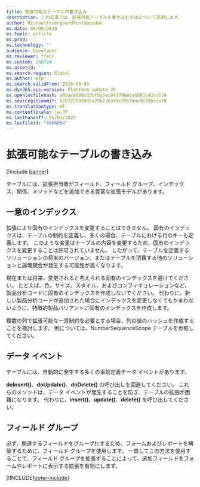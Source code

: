 ```yaml
---
title: 拡張可能なテーブルの書き込み
description: この記事では、拡張可能テーブルを書き込む方法について説明します。
author: MichaelFruergaardPontoppidan
ms.date: 09/09/2018
ms.topic: article
ms.prod: ''
ms.technology: ''
audience: Developer
ms.reviewer: tfehr
ms.custom: 268724
ms.assetid: ''
ms.search.region: Global
ms.author: mfp
ms.search.validFrom: 2018-09-09
ms.dyn365.ops.version: Platform update 20
ms.openlocfilehash: a8bac8880cd3bfb2bec043796eca6893c42cc654
ms.sourcegitcommit: 52b7225350daa29b1263d8e29c54ac9e20bcca70
ms.translationtype: HT
ms.contentlocale: ja-JP
ms.lasthandoff: 06/03/2022
ms.locfileid: "8866864"
---
```

# <a name="write-extensible-tables"></a>拡張可能なテーブルの書き込み
[!include [banner](../includes/banner.md)]

テーブルには、拡張担当者がフィールド、フィールド グループ、インデックス、関係、メソッドなどを追加できる豊富な拡張モデルがあります。

## <a name="unique-indexes"></a>一意のインデックス
拡張により固有のインデックスを変更することはできません。 固有のインデックスは、テーブルの制約を定義し、多くの場合、テーブルにおける行のキーも定義します。 このような変更はテーブルの内容を変更するため、固有のインデックスを変更することは許可されていません。 したがって、テーブルを定義するソリューションの将来のバージョン、またはテーブルを消費する他のソリューションと論理競合が発生する可能性が高くなります。

現在または将来、変更されると考えられる固有のインデックスを避けてください。 たとえば、色、サイズ、スタイル、およびコンフィギュレーションなど、製品分析コードに固有のインデックスを作成しないでください。 代わりに、新しい製品分析コードが追加された場合にインデックスを変更しなくてもかまわないように、特徴的製品バリアントに固有のインデックスを作成します。

複数の列で拡張可能な一意制約を必要とする場合、列の値のハッシュを作成することを検討します。 例については、NumberSequenceScope テーブルを参照してください。

## <a name="data-events"></a>データ イベント
テーブルには、自動的に発生する多くの事前定義データ イベントがあります。

**doInsert()**、**doUpdate()**、**doDelete()** の呼び出しを回避してください。 これらのメソッドは、データ イベントが発生することを防ぎ、テーブルの拡張が困難になります。 代わりに、**insert()**、**update()**、**delete()** を呼び出してください。

## <a name="field-groups"></a>フィールド グループ
必ず、関連するフィールドをグループ化するため、フォームおよびレポートを構築するために、フィールド グループを使用します。 一貫してこの方法を使用することで、フィールド グループを拡張することによって、追加フィールドをフォームやレポートに表示する拡張を有効にします。


[!INCLUDE[footer-include](../../../includes/footer-banner.md)]